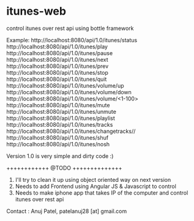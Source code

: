 itunes-web
==========

control itunes over rest api using bottle framework 


Example:
http://localhost:8080/api/1.0/itunes/status
http://localhost:8080/api/1.0/itunes/play
http://localhost:8080/api/1.0/itunes/pause
http://localhost:8080/api/1.0/itunes/next
http://localhost:8080/api/1.0/itunes/prev
http://localhost:8080/api/1.0/itunes/stop
http://localhost:8080/api/1.0/itunes/quit
http://localhost:8080/api/1.0/itunes/volume/up
http://localhost:8080/api/1.0/itunes/volume/down
http://localhost:8080/api/1.0/itunes/volume/<1-100>
http://localhost:8080/api/1.0/itunes/mute
http://localhost:8080/api/1.0/itunes/unmute
http://localhost:8080/api/1.0/itunes/playlist
http://localhost:8080/api/1.0/itunes/tracks
http://localhost:8080/api/1.0/itunes/changetracks/<playlist name>/<track name>
http://localhost:8080/api/1.0/itunes/shuf
http://localhost:8080/api/1.0/itunes/nosh


Version 1.0 is very simple and dirty code :) 

++++++++++++ @TODO ++++++++++++++
1. I'll try to clean it up using object oriented way on next version
2. Needs to add Frontend using Angular JS & Javascript to control
3. Needs to make iphone app that takes IP of the computer and control itunes over rest api




Contact : 
Anuj Patel, 
patelanuj28 [at] gmail.com
